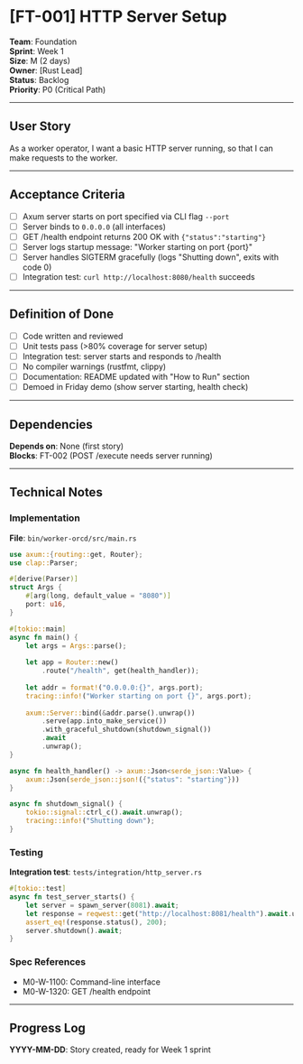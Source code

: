 # [FT-001] HTTP Server Setup

**Team**: Foundation  
**Sprint**: Week 1  
**Size**: M (2 days)  
**Owner**: [Rust Lead]  
**Status**: Backlog  
**Priority**: P0 (Critical Path)

---

## User Story

As a worker operator, I want a basic HTTP server running, so that I can make requests to the worker.

---

## Acceptance Criteria

- [ ] Axum server starts on port specified via CLI flag `--port`
- [ ] Server binds to `0.0.0.0` (all interfaces)
- [ ] GET /health endpoint returns 200 OK with `{"status":"starting"}`
- [ ] Server logs startup message: "Worker starting on port {port}"
- [ ] Server handles SIGTERM gracefully (logs "Shutting down", exits with code 0)
- [ ] Integration test: `curl http://localhost:8080/health` succeeds

---

## Definition of Done

- [ ] Code written and reviewed
- [ ] Unit tests pass (>80% coverage for server setup)
- [ ] Integration test: server starts and responds to /health
- [ ] No compiler warnings (rustfmt, clippy)
- [ ] Documentation: README updated with "How to Run" section
- [ ] Demoed in Friday demo (show server starting, health check)

---

## Dependencies

**Depends on**: None (first story)  
**Blocks**: FT-002 (POST /execute needs server running)

---

## Technical Notes

### Implementation

**File**: `bin/worker-orcd/src/main.rs`

```rust
use axum::{routing::get, Router};
use clap::Parser;

#[derive(Parser)]
struct Args {
    #[arg(long, default_value = "8080")]
    port: u16,
}

#[tokio::main]
async fn main() {
    let args = Args::parse();
    
    let app = Router::new()
        .route("/health", get(health_handler));
    
    let addr = format!("0.0.0.0:{}", args.port);
    tracing::info!("Worker starting on port {}", args.port);
    
    axum::Server::bind(&addr.parse().unwrap())
        .serve(app.into_make_service())
        .with_graceful_shutdown(shutdown_signal())
        .await
        .unwrap();
}

async fn health_handler() -> axum::Json<serde_json::Value> {
    axum::Json(serde_json::json!({"status": "starting"}))
}

async fn shutdown_signal() {
    tokio::signal::ctrl_c().await.unwrap();
    tracing::info!("Shutting down");
}
```

### Testing

**Integration test**: `tests/integration/http_server.rs`

```rust
#[tokio::test]
async fn test_server_starts() {
    let server = spawn_server(8081).await;
    let response = reqwest::get("http://localhost:8081/health").await.unwrap();
    assert_eq!(response.status(), 200);
    server.shutdown().await;
}
```

### Spec References

- M0-W-1100: Command-line interface
- M0-W-1320: GET /health endpoint

---

## Progress Log

**YYYY-MM-DD**: Story created, ready for Week 1 sprint
